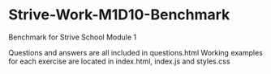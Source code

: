 # Strive-Work-M1D10-Benchmark
 Benchmark for Strive School Module 1

Questions and answers are all included in questions.html
Working examples for each exercise are located in index.html, index.js and styles.css
